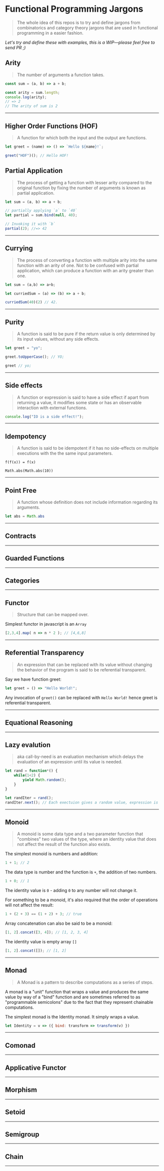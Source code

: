 # Functional Programming Jargons

> The whole idea of this repos is to try and define jargons from combinatorics and category theory jargons that are used in functional programming in a easier fashion.

*Let's try and define these with examples, this is a WIP—please feel free to send PR ;)*


## Arity

> The number of arguments a function takes.

```js
const sum = (a, b) => a + b;

const arity = sum.length;
console.log(arity);
// => 2
// The arity of sum is 2
```
---

## Higher Order Functions (HOF)

> A function for which both the input and the output are functions.

```js
let greet = (name) => () => `Hello ${name}!`;
```

```js
greet("HOF")(); // Hello HOF!
```

## Partial Application

> The process of getting a function with lesser arity compared to the original
function by fixing the number of arguments is known as partial application.

```js
let sum = (a, b) => a + b;

// partially applying `a` to `40`
let partial = sum.bind(null, 40);

// Invoking it with `b`
partial(2); //=> 42
```

---

## Currying

> The process of converting a function with multiple arity into the same function with an arity of one. Not to be confused with partial application, which can produce a function with an arity greater than one.

```js
let sum = (a,b) => a+b;

let curriedSum = (a) => (b) => a + b;

curriedSum(40)(2) // 42.
```

---

## Purity

> A function is said to be pure if the return value is only determined by its
input values, without any side effects.

```js
let greet = "yo";

greet.toUpperCase(); // YO;

greet // yo;
```
---

## Side effects

> A function or expression is said to have a side effect if apart from returning a value, it modifies some state or has an observable interaction with external functions.

```js
console.log("IO is a side effect!");
```
---

## Idempotency

> A function is said to be idempotent if it has no side-effects on multiple
executions with the the same input parameters.

`f(f(x)) = f(x)`

`Math.abs(Math.abs(10))`

---

## Point Free

> A function whose definition does not include information regarding its arguments.

```js
let abs = Math.abs
```

---

## Contracts

---

## Guarded Functions

---

## Categories

---

## Functor

> Structure that can be mapped over.

Simplest functor in javascript is an `Array`

```js
[2,3,4].map( n => n * 2 ); // [4,6,8]
```
---

## Referential Transparency

> An expression that can be replaced with its value without changing the
behavior of the program is said to be referential transparent.

Say we have function greet:

```js
let greet = () => "Hello World!";
```

Any invocation of `greet()` can be replaced with `Hello World!` hence greet is
referential transparent.

---

##  Equational Reasoning

---

## Lazy evalution

> aka call-by-need is an evaluation mechanism which delays the evaluation of an expression until its value is needed.

```js
let rand = function*() {
    while(1<2) {
        yield Math.random();
    }
}
```
```js
let randIter = rand();
randIter.next(); // Each exectuion gives a random value, expression is evluated on need.
```
---

## Monoid

> A monoid is some data type and a two parameter function that "combines" two values of the type, where an identity value that does not affect the result of the function also exists.

The simplest monoid is numbers and addition:

```js
1 + 1; // 2
```

The data type is number and the function is `+`, the addition of two numbers.

```js
1 + 0; // 1
```

The identity value is `0` - adding `0` to any number will not change it.

For something to be a monoid, it's also required that the order of operations will not affect the result:

```js
1 + (2 + 3) == (1 + 2) + 3; // true
```

Array concatenation can also be said to be a monoid:

```js
[1, 2].concat([3, 4]); // [1, 2, 3, 4]
```

The identity value is empty array `[]`

```js
[1, 2].concat([]); // [1, 2]
```

---

## Monad

> A Monad is a pattern to describe computations as a series of steps.

A monad is a "unit" function that wraps a value and produces the same value by way of a "bind" function and are sometimes referred to as "programmable semicolons" due to the fact that they represent chainable computations.

The simplest monad is the Identity monad. It simply wraps a value.

```js
let Identity = v => ({ bind: transform => transform(v) })
```

---

## Comonad

---

## Applicative Functor

---


## Morphism

---

## Setoid

---

## Semigroup

---

## Chain

---
